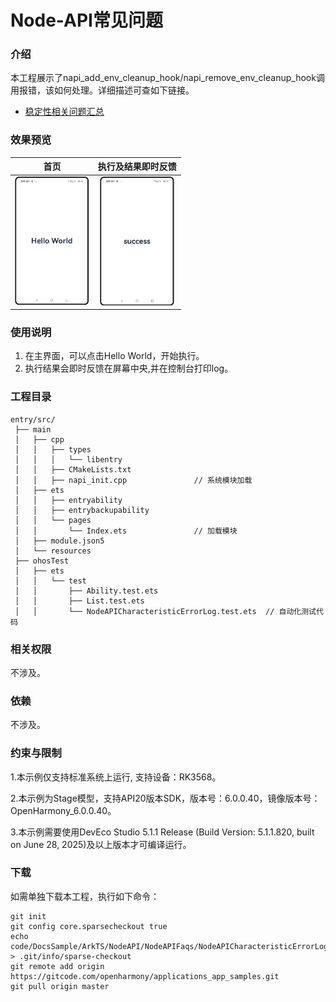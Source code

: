 # Node-API常见问题

### 介绍

本工程展示了napi_add_env_cleanup_hook/napi_remove_env_cleanup_hook调用报错，该如何处理。详细描述可查如下链接。

- [稳定性相关问题汇总](https://gitcode.com/openharmony/docs/blob/master/zh-cn/application-dev/napi/napi-faq-about-stability.md)

### 效果预览

|                              首页                               |                               执行及结果即时反馈                               |
| :-------------------------------------------------------------: |:---------------------------------------------------------------------:|
| <img src="./screenshots/NodeAPICharacteristicErrorLog_1.png" style="zoom:33%;" width="360;" /> | <img src="./screenshots/NodeAPICharacteristicErrorLog_2.png" style="zoom:33%;" width="360;" /> |

### 使用说明

1. 在主界面，可以点击Hello World，开始执行。
2. 执行结果会即时反馈在屏幕中央,并在控制台打印log。

### 工程目录

```
entry/src/
 ├── main
 │   ├── cpp
 │   │   ├── types
 │   │   │   └── libentry
 │   │   ├── CMakeLists.txt
 │   │   ├── napi_init.cpp               // 系统模块加载
 │   ├── ets
 │   │   ├── entryability
 │   │   ├── entrybackupability
 │   │   └── pages
 │   │       └── Index.ets               // 加载模块
 │   ├── module.json5
 │   └── resources
 ├── ohosTest
 │   ├── ets
 │   │   └── test
 │   │       ├── Ability.test.ets
 │   │       ├── List.test.ets
 │   │       └── NodeAPICharacteristicErrorLog.test.ets  // 自动化测试代码
```

### 相关权限

不涉及。

### 依赖

不涉及。

### 约束与限制

1.本示例仅支持标准系统上运行, 支持设备：RK3568。

2.本示例为Stage模型，支持API20版本SDK，版本号：6.0.0.40，镜像版本号：OpenHarmony_6.0.0.40。

3.本示例需要使用DevEco Studio 5.1.1 Release (Build Version: 5.1.1.820, built on June 28, 2025)及以上版本才可编译运行。

### 下载

如需单独下载本工程，执行如下命令：

```
git init
git config core.sparsecheckout true
echo code/DocsSample/ArkTS/NodeAPI/NodeAPIFaqs/NodeAPICharacteristicErrorLog > .git/info/sparse-checkout
git remote add origin https://gitcode.com/openharmony/applications_app_samples.git
git pull origin master
```